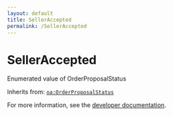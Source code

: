```yaml
---
layout: default
title: SellerAccepted
permalink: /SellerAccepted
---
```


# SellerAccepted
Enumerated value of OrderProposalStatus

Inherits from: [`oa:OrderProposalStatus`](https://openactive.io/OrderProposalStatus)

For more information, see the [developer documentation](https://developer.openactive.io/data-model/types/).